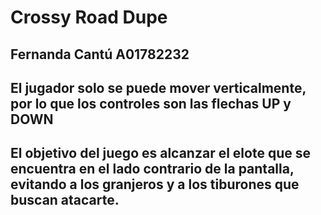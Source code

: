 # Crossy Road Dupe
## Fernanda Cantú A01782232

## El jugador solo se puede mover verticalmente, por lo que los controles son las flechas UP y DOWN

## El objetivo del juego es alcanzar el elote que se encuentra en el lado contrario de la pantalla, evitando a los granjeros y a los tiburones que buscan atacarte.
